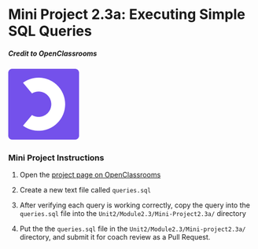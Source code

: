 # Mini Project 2.3a: Executing Simple SQL Queries

##### Credit to OpenClassrooms
![Become](https://github.com/OCclassprojects/logo/blob/master/fav-icon.png?raw=true)

### Mini Project Instructions

1. Open the [project page on OpenClassrooms](https://openclassrooms.com/en/courses/2071486-retrieve-data-using-sql/6802696-get-some-practice-executing-simple-sql-queries)

1. Create a new text file called `queries.sql` 

1. After verifying each query is working correctly, copy the query into the `queries.sql` file into the `Unit2/Module2.3/Mini-Project2.3a/` directory

1. Put the the `queries.sql` file in the `Unit2/Module2.3/Mini-project2.3a/` directory, and submit it for coach review as a Pull Request.